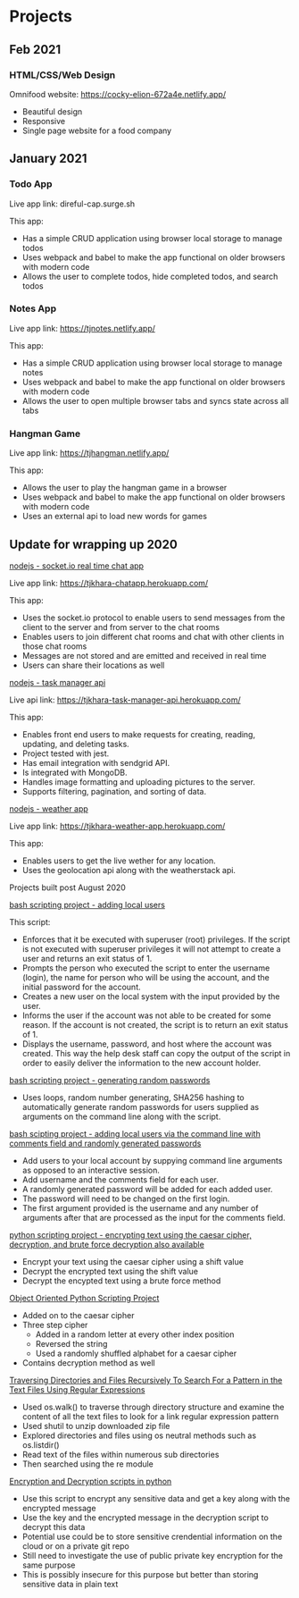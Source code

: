 # Projects

## Feb 2021

### HTML/CSS/Web Design

Omnifood website: https://cocky-elion-672a4e.netlify.app/

* Beautiful design
* Responsive
* Single page website for a food company

## January 2021

### Todo App

Live app link: direful-cap.surge.sh

This app:

* Has a simple CRUD application using browser local storage to manage todos
* Uses webpack and babel to make the app functional on older browsers with modern code
* Allows the user to complete todos, hide completed todos, and search todos

### Notes App

Live app link: https://tjnotes.netlify.app/

This app:

* Has a simple CRUD application using browser local storage to manage notes
* Uses webpack and babel to make the app functional on older browsers with modern code
* Allows the user to open multiple browser tabs and syncs state across all tabs

### Hangman Game

Live app link: https://tjhangman.netlify.app/

This app:

* Allows the user to play the hangman game in a browser
* Uses webpack and babel to make the app functional on older browsers with modern code
* Uses an external api to load new words for games

## Update for wrapping up 2020

[nodejs - socket.io real time chat app](https://github.com/tjkhara/socket.io-chatapp)

Live app link: https://tjkhara-chatapp.herokuapp.com/

This app:

* Uses the socket.io protocol to enable users to send messages from the client to the server and from server to the chat rooms
* Enables users to join different chat rooms and chat with other clients in those chat rooms
* Messages are not stored and are emitted and received in real time
* Users can share their locations as well

[nodejs - task manager api](https://github.com/tjkhara/task-manager-api)

Live api link: https://tjkhara-task-manager-api.herokuapp.com/

This app:

* Enables front end users to make requests for creating, reading, updating, and deleting tasks.
* Project tested with jest.
* Has email integration with sendgrid API.
* Is integrated with MongoDB.
* Handles image formatting and uploading pictures to the server.
* Supports filtering, pagination, and sorting of data.

[nodejs - weather app](https://github.com/tjkhara/weather-app)

Live app link: https://tjkhara-weather-app.herokuapp.com/

This app:

* Enables users to get the live wether for any location.
* Uses the geolocation api along with the weatherstack api.

Projects built post August 2020

[bash scripting project - adding local users](./bash_scripting/add-local-user.sh)

This script:

* Enforces that it be executed with superuser (root) privileges. If the script is not executed with
superuser privileges it will not attempt to create a user and returns an exit status of 1.
* Prompts the person who executed the script to enter the username (login), the name for
person who will be using the account, and the initial password for the account.
* Creates a new user on the local system with the input provided by the user.
* Informs the user if the account was not able to be created for some reason. If the account is
not created, the script is to return an exit status of 1.
* Displays the username, password, and host where the account was created. This way the
help desk staff can copy the output of the script in order to easily deliver the information to
the new account holder.

[bash scripting project - generating random passwords](./bash_scripting/generate-random-password.sh)

* Uses loops, random number generating, SHA256 hashing to automatically generate random passwords for users supplied as arguments on the command line along with the script.

[bash scipting project - adding local users via the command line with comments field and randomly generated passwords](./bash_scripting/add-new-local-user.sh)

* Add users to your local account by suppying command line arguments as opposed to an interactive session.
* Add username and the comments field for each user.
* A randomly generated password will be added for each added user.
* The password will need to be changed on the first login.
* The first argument provided is the username and any number of arguments after that are processed as the input for the comments field.

[python scripting project - encrypting text using the caesar cipher, decryption, and brute force decryption also available](https://github.com/tjkhara/projects/blob/master/python/caesar_cipher/caesar_cipher.py)

* Encrypt your text using the caesar cipher using a shift value
* Decrypt the encrypted text using the shift value
* Decrypt the encypted text using a brute force method

[Object Oriented Python Scripting Project](https://github.com/tjkhara/courses_repo/blob/master/python3_masterclass_jp/sandbox/FRE%20-%20test%203%20adding%20in%20random%20letter.ipynb)

* Added on to the caesar cipher
* Three step cipher
  * Added in a random letter at every other index position
  * Reversed the string
  * Used a randomly shuffled alphabet for a caesar cipher
* Contains decryption method as well

[Traversing Directories and Files Recursively To Search For a Pattern in the Text Files Using Regular Expressions](https://github.com/tjkhara/projects/tree/master/python/traversing_file_structure_and_using_regex)

* Used os.walk() to traverse through directory structure and examine the content of all the text files to look for a link regular expression pattern
* Used shutil to unzip downloaded zip file
* Explored directories and files using os neutral methods such as os.listdir()
* Read text of the files within numerous sub directories
* Then searched using the re module

[Encryption and Decryption scripts in python](https://github.com/tjkhara/projects/blob/master/python/encryption_decryption/encryption.py)

* Use this script to encrypt any sensitive data and get a key along with the encrypted message
* Use the key and the encrypted message in the decryption script to decrypt this data
* Potential use could be to store sensitive crendential information on the cloud or on a private git repo
* Still need to investigate the use of public private key encryption for the same purpose
* This is possibly insecure for this purpose but better than storing sensitive data in plain text
